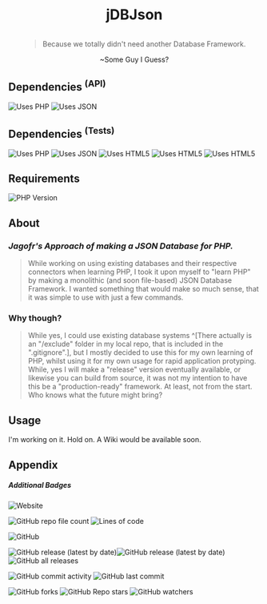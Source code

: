 <div style="display: flex; align-items:center;justify-content:center;flex-flow:column nowrap;flex-grow:1;">
    <h1>jDBJson</h1>
    <blockquote name="jokequote" id="jokequote">Because we totally didn't need another Database Framework.</blockquote>
    <legend for="jokequote">~Some Guy I Guess?</legend>
</div>

## Dependencies <sup>(API)</sup>
![Uses PHP](https://img.shields.io/static/v1?label=&message=PHP7&color=101&logo=PHP) ![Uses JSON](https://img.shields.io/static/v1?label=&logo=json&message=JSON&color=101) 

## Dependencies <sup>(Tests)</sup>
![Uses PHP](https://img.shields.io/static/v1?label=&message=PHP7&color=101&logo=PHP) ![Uses JSON](https://img.shields.io/static/v1?label=&logo=json&message=JSON&color=101) ![Uses HTML5](https://img.shields.io/static/v1?label=&logo=html5&message=HTML5&color=101) ![Uses HTML5](https://img.shields.io/static/v1?label=&logo=css3&message=CSS%203&color=101)
![Uses HTML5](https://img.shields.io/static/v1?label=&logo=css3&message=CSS%203&color=101)

## Requirements
![PHP Version](https://img.shields.io/static/v1?label=PHP&message=>=7.4.33&color=8C94C4&logo=PHP)

## About

### *Jagofr's Approach of making a JSON Database for PHP.*

> While working on using existing databases and their respective connectors when learning PHP, I took it upon myself to "learn PHP" by making a monolithic (and soon file-based) JSON Database Framework. I wanted something that would make so much sense, that it was simple to use with just a few commands.


### Why though?

> While yes, I could use existing database systems ^[There actually is an "/exclude" folder in my local repo, that is included in the ".gitignore".], but I mostly decided to use this for my own learning of PHP, whilst using it for my own usage for rapid application protyping. While, yes I will make a "release" version eventually available, or likewise you can build from source, it was not my intention to have this be a "production-ready" framework. At least, not from the start. Who knows what the future might bring?

## Usage

I'm working on it. Hold on. A Wiki would be available soon.

## Appendix

##### Additional Badges
![Website](https://img.shields.io/website?down_color=red&down_message=Check%20website%21&up_color=green&up_message=Hire%20me%21&url=https%3A%2F%2Favato.media%2F) 

![GitHub repo file count](https://img.shields.io/github/directory-file-count/jagofr/php--jDbJson) ![Lines of code](https://img.shields.io/tokei/lines/github/jagofr/php--jDbJson)  

![GitHub](https://img.shields.io/github/license/jagofr/php--jDbJson)  

![GitHub release (latest by date)](https://img.shields.io/github/v/release/jagofr/php--jDbJson)![GitHub release (latest by date)](https://img.shields.io/github/v/release/jagofr/php--jDbJson) ![GitHub all releases](https://img.shields.io/github/downloads/jagofr/php--jDbJson/total)  

![GitHub commit activity](https://img.shields.io/github/commit-activity/w/jagofr/php--jDbJson) ![GitHub last commit](https://img.shields.io/github/last-commit/jagofr/php--jDbJson)  

![GitHub forks](https://img.shields.io/github/forks/jagofr/php--jDbJson?style=social) ![GitHub Repo stars](https://img.shields.io/github/stars/jagofr/php--jDbJson?style=social) ![GitHub watchers](https://img.shields.io/github/watchers/jagofr/php--jDbJson?style=social)